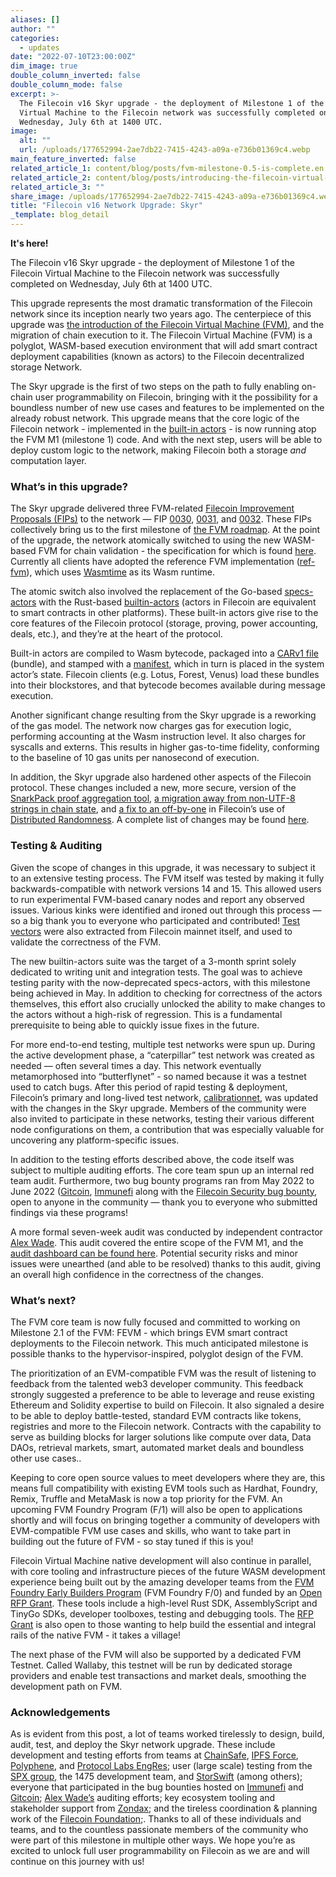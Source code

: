 ```yaml
---
aliases: []
author: ""
categories:
  - updates
date: "2022-07-10T23:00:00Z"
dim_image: true
double_column_inverted: false
double_column_mode: false
excerpt: >-
  The Filecoin v16 Skyr upgrade - the deployment of Milestone 1 of the Filecoin
  Virtual Machine to the Filecoin network was successfully completed on
  Wednesday, July 6th at 1400 UTC.
image:
  alt: ""
  url: /uploads/177652994-2ae7db22-7415-4243-a09a-e736b01369c4.webp
main_feature_inverted: false
related_article_1: content/blog/posts/fvm-milestone-0.5-is-complete.en.md
related_article_2: content/blog/posts/introducing-the-filecoin-virtual-machine.en.md
related_article_3: ""
share_image: /uploads/177652994-2ae7db22-7415-4243-a09a-e736b01369c4.webp
title: "Filecoin v16 Network Upgrade: Skyr"
_template: blog_detail
---
```


**It's here!**

The Filecoin v16 Skyr upgrade - the deployment of Milestone 1 of the Filecoin Virtual Machine to the Filecoin network was successfully completed on Wednesday, July 6th at 1400 UTC.

This upgrade represents the most dramatic transformation of the Filecoin network since its inception nearly two years ago. The centerpiece of this upgrade was [the introduction of the Filecoin Virtual Machine (FVM)](https://github.com/filecoin-project/FIPs/blob/master/FIPS/fip-0030.md), and the migration of chain execution to it. The Filecoin Virtual Machine (FVM) is a polyglot, WASM-based execution environment that will add smart contract deployment capabilities (known as actors) to the Filecoin decentralized storage Network.

The Skyr upgrade is the first of two steps on the path to fully enabling on-chain user programmability on Filecoin, bringing with it the possibility for a boundless number of new use cases and features to be implemented on the already robust network. This upgrade means that the core logic of the Filecoin network - implemented in the [built-in actors](https://github.com/filecoin-project/builtin-actors) - is now running atop the FVM M1 (milestone 1) code. And with the next step, users will be able to deploy custom logic to the network, making Filecoin both a storage _and_ computation layer.

### **What’s in this upgrade?**

The Skyr upgrade delivered three FVM-related [Filecoin Improvement Proposals (FIPs)](https://github.com/filecoin-project/FIPs) to the network — FIP [0030](https://github.com/filecoin-project/FIPs/blob/master/FIPS/fip-0030.md), [0031](https://github.com/filecoin-project/FIPs/blob/master/FIPS/fip-0031.md), and [0032](https://github.com/filecoin-project/FIPs/blob/master/FIPS/fip-0032.md). These FIPs collectively bring us to the first milestone of [the FVM roadmap](https://fvm.filecoin.io/#roadmap-4). At the point of the upgrade, the network atomically switched to using the new WASM-based FVM for chain validation - the specification for which is found [here](https://github.com/filecoin-project/fvm-specs). Currently all clients have adopted the reference FVM implementation ([ref-fvm](https://github.com/filecoin-project/ref-fvm)), which uses [Wasmtime](https://wasmtime.dev/) as its Wasm runtime.

The atomic switch also involved the replacement of the Go-based [specs-actors](https://github.com/filecoin-project/specs-actors) with the Rust-based [builtin-actors](https://github.com/filecoin-project/builtin-actors) (actors in Filecoin are equivalent to smart contracts in other platforms). These built-in actors give rise to the core features of the Filecoin protocol (storage, proving, power accounting, deals, etc.), and they’re at the heart of the protocol.

Built-in actors are compiled to Wasm bytecode, packaged into a [CARv1 file](https://ipld.io/specs/transport/car/carv1/) (bundle), and stamped with a [manifest](https://github.com/filecoin-project/builtin-actors#importable-bundle), which in turn is placed in the system actor’s state. Filecoin clients (e.g. Lotus, Forest, Venus) load these bundles into their blockstores, and that bytecode becomes available during message execution.

Another significant change resulting from the Skyr upgrade is a reworking of the gas model. The network now charges gas for execution logic, performing accounting at the Wasm instruction level. It also charges for syscalls and externs. This results in higher gas-to-time fidelity, conforming to the baseline of 10 gas units per nanosecond of execution.

In addition, the Skyr upgrade also hardened other aspects of the Filecoin protocol. These changes included a new, more secure, version of the [SnarkPack proof aggregation tool](https://research.protocol.ai/blog/2021/snarkpack-how-to-aggregate-snarks-efficiently/), [a migration away from non-UTF-8 strings in chain state](https://github.com/filecoin-project/FIPs/blob/master/FIPS/fip-0027.md), and [a fix to an off-by-one](https://github.com/filecoin-project/lotus/issues/2170) in Filecoin’s use of [Distributed Randomness](https://drand.love/). A complete list of changes may be found [here](https://status.filecoin.io/).

### **Testing & Auditing**

Given the scope of changes in this upgrade, it was necessary to subject it to an extensive testing process. The FVM itself was tested by making it fully backwards-compatible with network versions 14 and 15. This allowed users to run experimental FVM-based canary nodes and report any observed issues. Various kinks were identified and ironed out through this process —so a big thank you to everyone who participated and contributed! [Test vectors](https://github.com/filecoin-project/test-vectors) were also extracted from Filecoin mainnet itself, and used to validate the correctness of the FVM.

The new builtin-actors suite was the target of a 3-month sprint solely dedicated to writing unit and integration tests. The goal was to achieve testing parity with the now-deprecated specs-actors, with this milestone being achieved in May. In addition to checking for correctness of the actors themselves, this effort also crucially unlocked the ability to make changes to the actors without a high-risk of regression. This is a fundamental prerequisite to being able to quickly issue fixes in the future.

For more end-to-end testing, multiple test networks were spun up. During the active development phase, a “caterpillar” test network was created as needed — often several times a day. This network eventually metamorphosed into “butterflynet” - so named because it was a testnet used to catch bugs. After this period of rapid testing & deployment, Filecoin’s primary and long-lived test network, [calibrationnet](https://docs.filecoin.io/networks/calibration/details/), was updated with the changes in the Skyr upgrade. Members of the community were also invited to participate in these networks, testing their various different node configurations on them, a contribution that was especially valuable for uncovering any platform-specific issues.

In addition to the testing efforts described above, the code itself was subject to multiple auditing efforts. The core team spun up an internal red team audit. Furthermore, two bug bounty programs ran from May 2022 to June 2022 ([Gitcoin](https://gitcoin.co/issue/filecoin-project/community/504/100028707), [Immunefi](https://immunefi.com/) along with the [Filecoin Security bug bounty](https://security.filecoin.io/), open to anyone in the community — thank you to everyone who submitted findings via these programs!

A more formal seven-week audit was conducted by independent contractor [Alex Wade](https://twitter.com/wadeAlexC). This audit covered the entire scope of the FVM M1, and the [audit dashboard can be found here](https://hackmd.io/Z-1BA6MXR3qBluxixvupBw). Potential security risks and minor issues were unearthed (and able to be resolved) thanks to this audit, giving an overall high confidence in the correctness of the changes.

### **What’s next?**

The FVM core team is now fully focused and committed to working on Milestone 2.1 of the FVM: FEVM - which brings EVM smart contract deployments to the Filecoin network. This much anticipated milestone is possible thanks to the hypervisor-inspired, polyglot design of the FVM.

The prioritization of an EVM-compatible FVM was the result of listening to feedback from the talented web3 developer community. This feedback strongly suggested a preference to be able to leverage and reuse existing Ethereum and Solidity expertise to build on Filecoin. It also signaled a desire to be able to deploy battle-tested, standard EVM contracts like tokens, registries and more to the Filecoin network. Contracts with the capability to serve as building blocks for larger solutions like compute over data, Data DAOs, retrieval markets, smart, automated market deals and boundless other use cases..

Keeping to core open source values to meet developers where they are, this means full compatibility with existing EVM tools such as Hardhat, Foundry, Remix, Truffle and MetaMask is now a top priority for the FVM. An upcoming FVM Foundry Program (F/1) will also be open to applications shortly and will focus on bringing together a community of developers with EVM-compatible FVM use cases and skills, who want to take part in building out the future of FVM - so stay tuned if this is you!

Filecoin Virtual Machine native development will also continue in parallel, with core tooling and infrastructure pieces of the future WASM development experience being built out by the amazing developer teams from the [FVM Foundry Early Builders Program](https://pl-strflt.notion.site/Welcome-to-the-FVM-Foundry-Early-Builders-Program-0c21aa082a3a48b5b9262d122204d141) (FVM Foundry F/0) and funded by an [Open RFP Grant](https://github.com/filecoin-project/devgrants/blob/master/rfps/fvm-open-tools-infra.md). These tools include a high-level Rust SDK, AssemblyScript and TinyGo SDKs, developer toolboxes, testing and debugging tools. The [RFP Grant](https://github.com/filecoin-project/devgrants/blob/master/rfps/fvm-open-tools-infra.md) is also open to those wanting to help build the essential and integral rails of the native FVM - it takes a village!

The next phase of the FVM will also be supported by a dedicated FVM Testnet. Called Wallaby, this testnet will be run by dedicated storage providers and enable test transactions and market deals, smoothing the development path on FVM.

### **Acknowledgements**

As is evident from this post, a lot of teams worked tirelessly to design, build, audit, test, and deploy the Skyr network upgrade. These include development and testing efforts from teams at [ChainSafe](https://chainsafe.io/), [IPFS Force](https://twitter.com/force_ipfs), [Polyphene](https://polyphene.io/), and [Protocol Labs EngRes](https://www.notion.so/pl-strflt/PL-EngRes-Public-b5086aea86ed4f81bc7d0721c6935e1e); user (large scale) testing from the [SPX group](https://github.com/filecoin-project/lotus/discussions?discussions_q=label%3ASPX), the 1475 development team, and [StorSwift](https://storswift.com/) (among others); everyone that participated in the bug bounties hosted on [Immunefi](https://immunefi.com/) and [Gitcoin](https://gitcoin.co/); [Alex Wade’s](https://twitter.com/wadeAlexC) auditing efforts; key ecosystem tooling and stakeholder support from [Zondax](https://zondax.ch/); and the tireless coordination & planning work of the [Filecoin Foundation](https://fil.org/);. Thanks to all of these individuals and teams, and to the countless passionate members of the community who were part of this milestone in multiple other ways. We hope you’re as excited to unlock full user programmability on Filecoin as we are and will continue on this journey with us!
